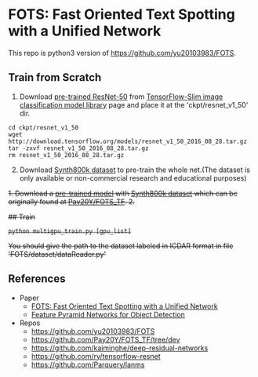 # FOTS: Fast Oriented Text Spotting with a Unified Network

This repo is python3 version of https://github.com/yu20103983/FOTS.

## Train from Scratch
1. Download [pre-trained ResNet-50](http://download.tensorflow.org/models/resnet_v1_50_2016_08_28.tar.gz) from [TensorFlow-Slim image classification model library](https://github.com/tensorflow/models/tree/master/research/slim) page and place it at the 'ckpt/resnet_v1_50' dir.<br>
```
cd ckpt/resnet_v1_50
wget http://download.tensorflow.org/models/resnet_v1_50_2016_08_28.tar.gz
tar -zxvf resnet_v1_50_2016_08_28.tar.gz
rm resnet_v1_50_2016_08_28.tar.gz
```
2. Download [Synth800k dataset](https://www.robots.ox.ac.uk/~vgg/data/scenetext/) to pre-train the whole net.(The dataset is only available or non-commercial research and educational purposes)<br>


~~1. Download a [pre-trained model](https://github.com/Pay20Y/FOTS_TF/releases/download/v2/SynthText_6_epochs.tar) with [Synth800k dataset](https://www.robots.ox.ac.uk/~vgg/data/scenetext/) which can be originally found at [Pay20Y/FOTS_TF](https://github.com/Pay20Y/FOTS_TF/tree/dev).
2.~~

~~## Train~~

~~`python multigpu_train.py [gpu_list]`~~

~~You should give the path to the dataset labeled in ICDAR format in file 'FOTS/dataset/dataReader.py'~~

## References
- Paper
  - [FOTS: Fast Oriented Text Spotting with a Unified Network](https://arxiv.org/pdf/1801.01671.pdf)<br>
  - [Feature Pyramid Networks for Object Detection](https://arxiv.org/pdf/1612.03144.pdf)<br>
- Repos
  - https://github.com/yu20103983/FOTS<br>
  - https://github.com/Pay20Y/FOTS_TF/tree/dev<br>
  - https://github.com/kaiminghe/deep-residual-networks<br>
  - https://github.com/ry/tensorflow-resnet<br>
  - https://github.com/Parquery/lanms<br>
